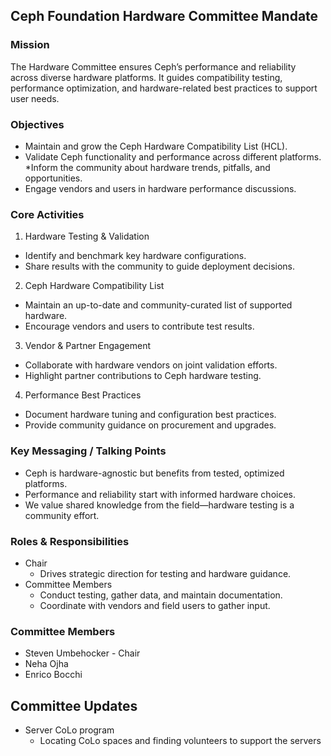 ## Ceph Foundation Hardware Committee Mandate

### Mission
The Hardware Committee ensures Ceph’s performance and reliability across diverse hardware platforms. It guides compatibility testing, performance optimization, and hardware-related best practices to support user needs.

### Objectives
* Maintain and grow the Ceph Hardware Compatibility List (HCL).
* Validate Ceph functionality and performance across different platforms.
*Inform the community about hardware trends, pitfalls, and opportunities.
* Engage vendors and users in hardware performance discussions.

### Core Activities
1. Hardware Testing & Validation
* Identify and benchmark key hardware configurations.
* Share results with the community to guide deployment decisions.
2. Ceph Hardware Compatibility List
* Maintain an up-to-date and community-curated list of supported hardware.
* Encourage vendors and users to contribute test results.
3. Vendor & Partner Engagement
* Collaborate with hardware vendors on joint validation efforts.
* Highlight partner contributions to Ceph hardware testing.
4. Performance Best Practices
* Document hardware tuning and configuration best practices.
* Provide community guidance on procurement and upgrades.

### Key Messaging / Talking Points
* Ceph is hardware-agnostic but benefits from tested, optimized platforms.
* Performance and reliability start with informed hardware choices.
* We value shared knowledge from the field—hardware testing is a community effort.

### Roles & Responsibilities
* Chair
  * Drives strategic direction for testing and hardware guidance.
* Committee Members
  * Conduct testing, gather data, and maintain documentation.
  * Coordinate with vendors and field users to gather input.

### Committee Members
* Steven Umbehocker - Chair
* Neha Ojha
* Enrico Bocchi

## Committee Updates
* Server CoLo program
  * Locating CoLo spaces and finding volunteers to support the servers
